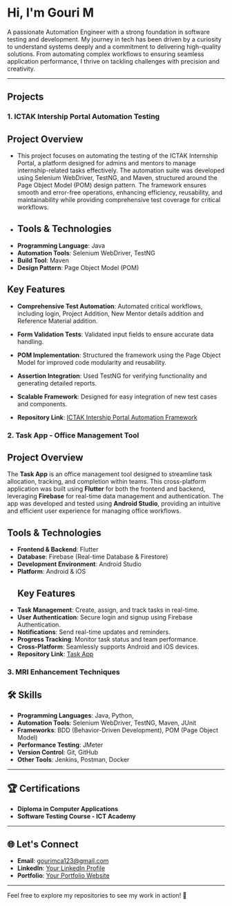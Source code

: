 # Hi, I'm Gouri M  

A passionate Automation Engineer with a strong foundation in software testing and development. My journey in tech has been driven by a curiosity to understand systems deeply and a commitment to delivering high-quality solutions. From automating complex workflows to ensuring seamless application performance, I thrive on tackling challenges with precision and creativity.

---


## Projects

### 1. **ICTAK Intership Portal Automation Testing**
##  Project Overview
- This project focuses on automating the testing of the ICTAK Internship Portal, a platform designed for admins and mentors to manage internship-related tasks effectively. The automation suite was developed using Selenium WebDriver, TestNG, and Maven, structured around the Page Object Model (POM) design pattern. The framework ensures smooth and error-free operations, enhancing efficiency, reusability, and maintainability while providing comprehensive test coverage for critical workflows.
- ## Tools & Technologies
- **Programming Language**: Java  
- **Automation Tools**: Selenium WebDriver, TestNG  
- **Build Tool**: Maven  
- **Design Pattern**: Page Object Model (POM)  
##  Key Features
- **Comprehensive Test Automation**: Automated critical workflows, including  login, Project Addition, New Mentor details addition and Reference Material addition.  
- **Form Validation Tests**: Validated input fields to ensure accurate data handling.  
- **POM Implementation**: Structured the framework using the Page Object Model for improved code modularity and reusability.  
- **Assertion Integration**: Used TestNG for verifying functionality and generating detailed reports.  
- **Scalable Framework**: Designed for easy integration of new test cases and components.

- **Repository Link**: [ICTAK Intership Portal Automation Framework](https://github.com/SubinSB007/GroupOne.git)


### 2.  Task App - Office Management Tool 
## Project Overview
The **Task App** is an office management tool designed to streamline task allocation, tracking, and completion within teams. This cross-platform application was built using **Flutter** for both the frontend and backend, leveraging **Firebase** for real-time data management and authentication. The app was developed and tested using **Android Studio**, providing an intuitive and efficient user experience for managing office workflows.
##  Tools & Technologies
- **Frontend & Backend**: Flutter  
- **Database**: Firebase (Real-time Database & Firestore)  
- **Development Environment**: Android Studio  
- **Platform**: Android & iOS
  ## Key Features
- **Task Management**: Create, assign, and track tasks in real-time.  
- **User Authentication**: Secure login and signup using Firebase Authentication.  
- **Notifications**: Send real-time updates and reminders.  
- **Progress Tracking**: Monitor task status and team performance.  
- **Cross-Platform**: Seamlessly supports Android and iOS devices.
-  **Repository Link**: [Task App ](https://github.com/originimpact/task_app_flutter.git)

  ### 3. MRI Enhancement Techniques
  
## 🛠️ Skills
- **Programming Languages**: Java, Python, 
- **Automation Tools**: Selenium WebDriver, TestNG, Maven, JUnit
- **Frameworks**: BDD (Behavior-Driven Development), POM (Page Object Model)
- **Performance Testing**: JMeter
- **Version Control**: Git, GitHub
- **Other Tools**: Jenkins, Postman, Docker

---

## 🏆 Certifications
- **Diploma in Computer Applications**
- **Software Testing Course - ICT Academy**

---

## 🌐 Let's Connect
- **Email**: [gourimca123@gmail.com](mailto:gourimca123@gmail.com)
- **LinkedIn**: [Your LinkedIn Profile](#)
- **Portfolio**: [Your Portfolio Website](#)

---

Feel free to explore my repositories to see my work in action! 🚀
